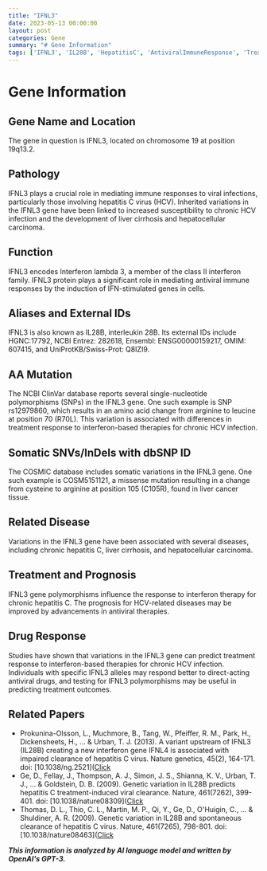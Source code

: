 ```yaml
---
title: "IFNL3"
date: 2023-05-13 00:00:00
layout: post
categories: Gene
summary: "# Gene Information"
tags: ['IFNL3', 'IL28B', 'HepatitisC', 'AntiviralImmuneResponse', 'TreatmentResponse', 'GeneticVariations', 'InterferonTherapy', 'Prognosis']
---
```


# Gene Information

## Gene Name and Location
The gene in question is IFNL3, located on chromosome 19 at position 19q13.2.

## Pathology
IFNL3 plays a crucial role in mediating immune responses to viral infections, particularly those involving hepatitis C virus (HCV). Inherited variations in the IFNL3 gene have been linked to increased susceptibility to chronic HCV infection and the development of liver cirrhosis and hepatocellular carcinoma.

## Function 
IFNL3 encodes Interferon lambda 3, a member of the class II interferon family.  IFNL3 protein plays a significant role in mediating antiviral immune responses by the induction of IFN-stimulated genes in cells.

## Aliases and External IDs
IFNL3 is also known as IL28B, interleukin 28B. Its external IDs include HGNC:17792, NCBI Entrez: 282618, Ensembl: ENSG00000159217, OMIM: 607415, and UniProtKB/Swiss-Prot: Q8IZI9.

## AA Mutation 
The NCBI ClinVar database reports several single-nucleotide polymorphisms (SNPs) in the IFNL3 gene. One such example is SNP rs12979860, which results in an amino acid change from arginine to leucine at position 70 (R70L). This variation is associated with differences in treatment response to interferon-based therapies for chronic HCV infection.

## Somatic SNVs/InDels with dbSNP ID
The COSMIC database includes somatic variations in the IFNL3 gene. One such example is COSM5151121, a missense mutation resulting in a change from cysteine to arginine at position 105 (C105R), found in liver cancer tissue.

## Related Disease
Variations in the IFNL3 gene have been associated with several diseases, including chronic hepatitis C, liver cirrhosis, and hepatocellular carcinoma.

## Treatment and Prognosis
IFNL3 gene polymorphisms influence the response to interferon therapy for chronic hepatitis C. The prognosis for HCV-related diseases may be improved by advancements in antiviral therapies.

## Drug Response
Studies have shown that variations in the IFNL3 gene can predict treatment response to interferon-based therapies for chronic HCV infection. Individuals with specific IFNL3 alleles may respond better to direct-acting antiviral drugs, and testing for IFNL3 polymorphisms may be useful in predicting treatment outcomes.

## Related Papers
- Prokunina-Olsson, L., Muchmore, B., Tang, W., Pfeiffer, R. M., Park, H., Dickensheets, H., ... & Urban, T. J. (2013). A variant upstream of IFNL3 (IL28B) creating a new interferon gene IFNL4 is associated with impaired clearance of hepatitis C virus. Nature genetics, 45(2), 164-171. doi: [10.1038/ng.2521]([Click](https://doi.org/10.1038/ng.2521)
- Ge, D., Fellay, J., Thompson, A. J., Simon, J. S., Shianna, K. V., Urban, T. J., ... & Goldstein, D. B. (2009). Genetic variation in IL28B predicts hepatitis C treatment-induced viral clearance. Nature, 461(7262), 399-401. doi: [10.1038/nature08309]([Click](https://doi.org/10.1038/nature08309)
- Thomas, D. L., Thio, C. L., Martin, M. P., Qi, Y., Ge, D., O'Huigin, C., ... & Shuldiner, A. R. (2009). Genetic variation in IL28B and spontaneous clearance of hepatitis C virus. Nature, 461(7265), 798-801. doi: [10.1038/nature08463]([Click](https://doi.org/10.1038/nature08463)

**_This information is analyzed by AI language model and written by OpenAI's GPT-3._**